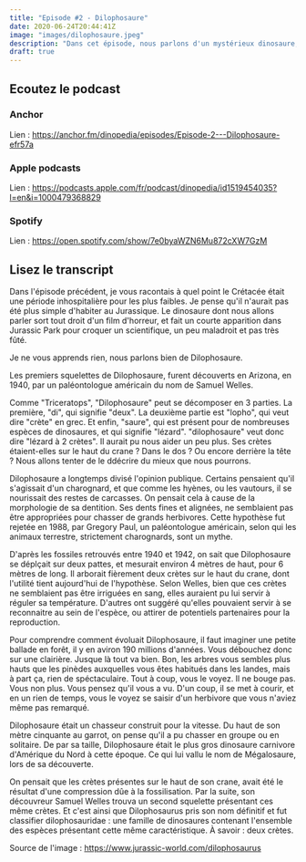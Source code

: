 ```yaml
---
title: "Episode #2 - Dilophosaure"
date: 2020-06-24T20:44:41Z
image: "images/dilophosaure.jpeg"
description: "Dans cet épisode, nous parlons d'un mystérieux dinosaure, qui a fait couler beaucoup d'encre parmi les scientifiques. Nommé Megalosaure, puis Dilophosaure, il foulait les plaines et forêts de l'Arizona au Jurassique."
draft: true
---
```


## Ecoutez le podcast

### Anchor

Lien : https://anchor.fm/dinopedia/episodes/Episode-2---Dilophosaure-efr57a

### Apple podcasts

Lien : https://podcasts.apple.com/fr/podcast/dinopedia/id1519454035?l=en&i=1000479368829

### Spotify

Lien : https://open.spotify.com/show/7e0byaWZN6Mu872cXW7GzM

## Lisez le transcript

Dans l'épisode précédent, je vous racontais à quel point le Crétacée était une période inhospitalière pour les plus faibles. Je pense qu'il n'aurait pas été plus simple d'habiter au Jurassique. Le dinosaure dont nous allons parler sort tout droit d'un film d'horreur, et fait un courte apparition dans Jurassic Park pour croquer un scientifique, un peu maladroit et pas très fûté.

Je ne vous apprends rien, nous parlons bien de Dilophosaure.

Les premiers squelettes de Dilophosaure, furent découverts en Arizona, en 1940, par un paléontologue américain du nom de Samuel Welles.

Comme "Triceratops", "Dilophosaure" peut se décomposer en 3 parties. La première, "di", qui signifie "deux". La deuxième partie est "lopho", qui veut dire "crète" en grec. Et enfin, "saure", qui est présent pour de nombreuses espèces de dinosaures, et qui signifie "lézard". "dilophosaure" veut donc dire "lézard à 2 crètes". Il aurait pu nous aider un peu plus. Ses crètes étaient-elles sur le haut du crane ? Dans le dos ? Ou encore derrière la tête ? Nous allons tenter de le ddécrire du mieux que nous pourrons.

Dilophosaure a longtemps divisé l'opinion publique. Certains pensaient qu'il s'agissait d'un charognard, et que comme les hyènes, ou les vautours, il se nourissait des restes de carcasses. On pensait cela à cause de la morphologie de sa dentition. Ses dents fines et alignées, ne semblaient pas être appropriées pour chasser de grands herbivores. Cette hypothèse fut rejetée en 1988, par Gregory Paul, un paléontologue américain, selon qui les animaux terrestre, strictement charognards, sont un mythe.

D'après les fossiles retrouvés entre 1940 et 1942, on sait que Dilophosaure se déplçait sur deux pattes, et mesurait environ 4 mètres de haut, pour 6 mètres de long. Il arborait fièrement deux crètes sur le haut du crane, dont l'utilité tient aujourd'hui de l'hypothèse. Selon Welles, bien que ces crètes ne semblaient pas être irriguées en sang, elles auraient pu lui servir à réguler sa température. D'autres ont suggéré qu'elles pouvaient servir à se reconnaitre au sein de l'espèce, ou attirer de potentiels partenaires pour la reproduction.

Pour comprendre comment évoluait Dilophosaure, il faut imaginer une petite ballade en forêt, il y en aviron 190 millions d'années. Vous débouchez donc sur une clairière. Jusque là tout va bien. Bon, les arbres vous sembles plus hauts que les pinèdes auxquelles vous êtes habitués dans les landes, mais à part ça, rien de spéctaculaire. Tout à coup, vous le voyez. Il ne bouge pas. Vous non plus. Vous pensez qu'il vous a vu. D'un coup, il se met à courir, et en un rien de temps, vous le voyez se saisir d'un herbivore que vous n'aviez même pas remarqué.

Dilophosaure était un chasseur construit pour la vitesse. Du haut de son mètre cinquante au garrot, on pense qu'il a pu chasser en groupe ou en solitaire. De par sa taille, Dilophosaure était le plus gros dinosaure carnivore d'Amérique du Nord à cette époque. Ce qui lui vallu le nom de Mégalosaure, lors de sa découverte.

On pensait que les crètes présentes sur le haut de son crane, avait été le résultat d'une compression dûe à la fossilisation. Par la suite, son découvreur Samuel Welles trouva un second squelette présentant ces même crètes. Et c'est ainsi que Dilophosaurus pris son nom définitif et fut classifier dilophosauridae : une famille de dinosaures contenant l'ensemble des espèces présentant cette même caractéristique. À savoir : deux crètes.

Source de l'image : https://www.jurassic-world.com/dilophosaurus
